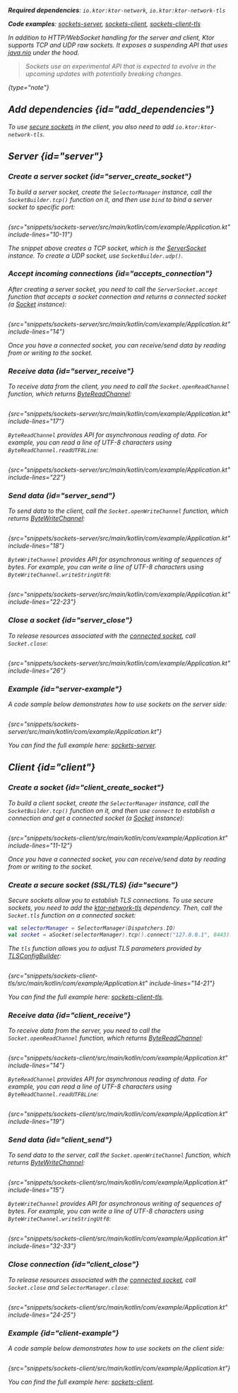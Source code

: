 [//]: # (title: Sockets)

<show-structure for="chapter" depth="2"/>
<primary-label ref="server-plugin"/>

<var name="plugin_name" value="Sockets"/>

<tldr>
<p>
<b>Required dependencies</b>: <code>io.ktor:ktor-network</code>, <code>io.ktor:ktor-network-tls</code>
</p>
<p><b>Code examples</b>:
<a href="https://github.com/ktorio/ktor-documentation/tree/%ktor_version%/codeSnippets/snippets/sockets-server">sockets-server</a>,
<a href="https://github.com/ktorio/ktor-documentation/tree/%ktor_version%/codeSnippets/snippets/sockets-client">sockets-client</a>,
<a href="https://github.com/ktorio/ktor-documentation/tree/%ktor_version%/codeSnippets/snippets/sockets-client-tls">sockets-client-tls</a>
</p>
<include from="lib.topic" element-id="native_server_supported"/>
</tldr>

In addition to HTTP/WebSocket handling for the server and client, Ktor supports TCP and UDP raw sockets.
It exposes a suspending API that uses [java.nio](https://docs.oracle.com/javase/8/docs/api/java/nio/package-summary.html) under the hood.

> Sockets use an experimental API that is expected to evolve in the upcoming updates with potentially breaking changes.
>
{type="note"}

## Add dependencies {id="add_dependencies"}

<var name="artifact_name" value="ktor-network"/>
<include from="lib.topic" element-id="add_ktor_artifact_intro"/>
<include from="lib.topic" element-id="add_ktor_artifact"/>

To use [secure sockets](#secure) in the client, you also need to add `io.ktor:ktor-network-tls`.


## Server {id="server"}

### Create a server socket {id="server_create_socket"}

To build a server socket, create the `SelectorManager` instance, call the `SocketBuilder.tcp()` function on it, 
and then use `bind` to bind a server socket to specific port:

```kotlin
```
{src="snippets/sockets-server/src/main/kotlin/com/example/Application.kt" include-lines="10-11"}

The snippet above creates a TCP socket, which is the [ServerSocket](https://api.ktor.io/ktor-network/io.ktor.network.sockets/-server-socket/index.html) instance.
To create a UDP socket, use `SocketBuilder.udp()`.


### Accept incoming connections {id="accepts_connection"}

After creating a server socket, you need to call the `ServerSocket.accept` function that accepts a socket connection and 
returns a connected socket (a [Socket](https://api.ktor.io/ktor-network/io.ktor.network.sockets/-socket/index.html) instance):

```kotlin
```
{src="snippets/sockets-server/src/main/kotlin/com/example/Application.kt" include-lines="14"}

Once you have a connected socket, you can receive/send data by reading from or writing to the socket.


### Receive data {id="server_receive"}

To receive data from the client, you need to call the `Socket.openReadChannel` function, which returns [ByteReadChannel](https://api.ktor.io/ktor-io/io.ktor.utils.io/-byte-read-channel/index.html):

```kotlin
```
{src="snippets/sockets-server/src/main/kotlin/com/example/Application.kt" include-lines="17"}

`ByteReadChannel` provides API for asynchronous reading of data.
For example, you can read a line of UTF-8 characters using `ByteReadChannel.readUTF8Line`:

```kotlin
```
{src="snippets/sockets-server/src/main/kotlin/com/example/Application.kt" include-lines="22"}



### Send data {id="server_send"}

To send data to the client, call the `Socket.openWriteChannel` function, which returns [ByteWriteChannel](https://api.ktor.io/ktor-io/io.ktor.utils.io/-byte-write-channel/index.html):

```kotlin
```
{src="snippets/sockets-server/src/main/kotlin/com/example/Application.kt" include-lines="18"}

`ByteWriteChannel` provides API for asynchronous writing of sequences of bytes.
For example, you can write a line of UTF-8 characters using `ByteWriteChannel.writeStringUtf8`:

```kotlin
```
{src="snippets/sockets-server/src/main/kotlin/com/example/Application.kt" include-lines="22-23"}


### Close a socket {id="server_close"}

To release resources associated with the [connected socket](#accepts_connection), call `Socket.close`:

```kotlin
```
{src="snippets/sockets-server/src/main/kotlin/com/example/Application.kt" include-lines="26"}

### Example {id="server-example"}

A code sample below demonstrates how to use sockets on the server side:

```kotlin
```
{src="snippets/sockets-server/src/main/kotlin/com/example/Application.kt"}

You can find the full example here: [sockets-server](https://github.com/ktorio/ktor-documentation/tree/%ktor_version%/codeSnippets/snippets/sockets-server).


## Client {id="client"}

### Create a socket {id="client_create_socket"}

To build a client socket, create the `SelectorManager` instance, call the `SocketBuilder.tcp()` function on it,
and then use `connect` to establish a connection and get a connected socket (a [Socket](https://api.ktor.io/ktor-network/io.ktor.network.sockets/-socket/index.html) instance):

```kotlin
```
{src="snippets/sockets-client/src/main/kotlin/com/example/Application.kt" include-lines="11-12"}

Once you have a connected socket, you can receive/send data by reading from or writing to the socket.

### Create a secure socket (SSL/TLS) {id="secure"}

Secure sockets allow you to establish TLS connections. 
To use secure sockets, you need to add the [ktor-network-tls](#add_dependencies) dependency.
Then, call the `Socket.tls` function on a connected socket:

```kotlin
val selectorManager = SelectorManager(Dispatchers.IO)
val socket = aSocket(selectorManager).tcp().connect("127.0.0.1", 8443).tls()
```

The `tls` function allows you to adjust TLS parameters provided by [TLSConfigBuilder](https://api.ktor.io/ktor-network-tls/io.ktor.network.tls/-t-l-s-config-builder/index.html):

```kotlin
```
{src="snippets/sockets-client-tls/src/main/kotlin/com/example/Application.kt" include-lines="14-21"}

You can find the full example here: [sockets-client-tls](https://github.com/ktorio/ktor-documentation/tree/%ktor_version%/codeSnippets/snippets/sockets-client-tls).


### Receive data {id="client_receive"}

To receive data from the server, you need to call the `Socket.openReadChannel` function, which returns [ByteReadChannel](https://api.ktor.io/ktor-io/io.ktor.utils.io/-byte-read-channel/index.html):

```kotlin
```
{src="snippets/sockets-client/src/main/kotlin/com/example/Application.kt" include-lines="14"}

`ByteReadChannel` provides API for asynchronous reading of data.
For example, you can read a line of UTF-8 characters using `ByteReadChannel.readUTF8Line`:

```kotlin
```
{src="snippets/sockets-client/src/main/kotlin/com/example/Application.kt" include-lines="19"}


### Send data {id="client_send"}

To send data to the server, call the `Socket.openWriteChannel` function, which returns [ByteWriteChannel](https://api.ktor.io/ktor-io/io.ktor.utils.io/-byte-write-channel/index.html):

```kotlin
```
{src="snippets/sockets-client/src/main/kotlin/com/example/Application.kt" include-lines="15"}

`ByteWriteChannel` provides API for asynchronous writing of sequences of bytes.
For example, you can write a line of UTF-8 characters using `ByteWriteChannel.writeStringUtf8`:

```kotlin
```
{src="snippets/sockets-client/src/main/kotlin/com/example/Application.kt" include-lines="32-33"}

### Close connection {id="client_close"}

To release resources associated with the [connected socket](#client_create_socket), call `Socket.close` and `SelectorManager.close`:

```kotlin
```
{src="snippets/sockets-client/src/main/kotlin/com/example/Application.kt" include-lines="24-25"}


### Example {id="client-example"}

A code sample below demonstrates how to use sockets on the client side:

```kotlin
```
{src="snippets/sockets-client/src/main/kotlin/com/example/Application.kt"}

You can find the full example here: [sockets-client](https://github.com/ktorio/ktor-documentation/tree/%ktor_version%/codeSnippets/snippets/sockets-client).
